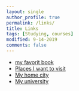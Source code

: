 ```yaml
---
layout: single
author_profile: true
permalink: /links/
title: Links
tags: [Studying, courses]
modified: 9-14-2019
comments: false
---
```



* [my favorit book](https://fa.wikipedia.org/wiki/%D8%AC%D8%B2%D8%A1_%D8%A7%D8%B2_%DA%A9%D9%84)
* [Places I want to visit](https://fa.wikipedia.org/wiki/%D9%87%D8%B1%D9%85_%D8%A8%D8%B2%D8%B1%DA%AF_%D8%AC%DB%8C%D8%B2%D9%87)
* [My home city](https://fa.wikipedia.org/wiki/%D8%A8%DB%8C%D8%B1%D8%AC%D9%86%D8%AF)
* [My university](http://www.iust.ac.ir/)

